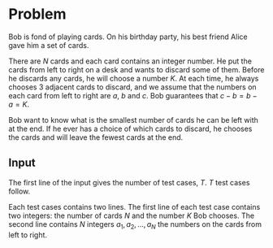 # Problem

Bob is fond of playing cards. On his birthday party, his best friend Alice gave him a set of cards.

There are $N$ cards and each card contains an integer number. He put the cards from left to right on a desk and wants to discard some of them. Before he discards any cards, he will choose a number $K$. At each time, he always chooses $3$ adjacent cards to discard, and we assume that the numbers on each card from left to right are $a$, $b$ and $c$. Bob guarantees that $c - b = b - a = K$.

Bob want to know what is the smallest number of cards he can be left with at the end. If he ever has a choice of which cards to discard, he chooses the cards and will leave the fewest cards at the end.

## Input

The first line of the input gives the number of test cases, $T$. $T$ test cases follow.

Each test cases contains two lines. The first line of each test case contains two integers: the number of cards $N$ and the number $K$ Bob chooses. The second line contains $N$ integers $a_1, a_2, ..., a_N$ the numbers on the cards from left to right.
